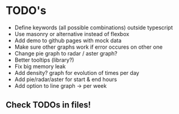 
# TODO's

- Define keywords (all possible combinations) outside typescript
- Use masonry or alternative instead of flexbox
- Add demo to github pages with mock data
- Make sure other graphs work if error occures on other one
- Change pie graph to radar / aster graph?
- Better tooltips (library?)
- Fix big memory leak
- Add density? graph for evolution of times per day
- Add pie/radar/aster for start & end hours
- Add option to line graph -> per week

## Check TODOs in files!
